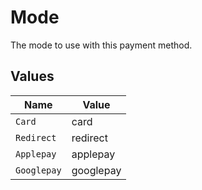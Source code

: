 # Mode

The mode to use with this payment method.


## Values

| Name        | Value       |
| ----------- | ----------- |
| `Card`      | card        |
| `Redirect`  | redirect    |
| `Applepay`  | applepay    |
| `Googlepay` | googlepay   |